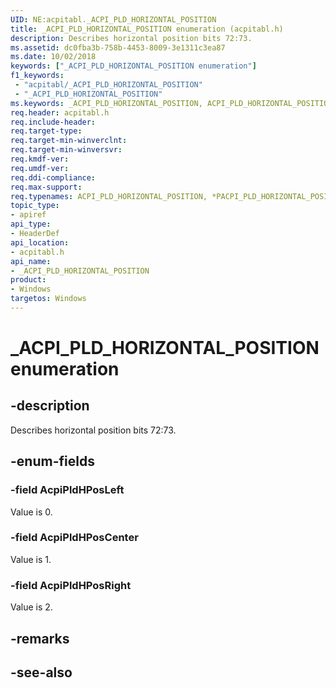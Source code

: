 ```yaml
---
UID: NE:acpitabl._ACPI_PLD_HORIZONTAL_POSITION
title: _ACPI_PLD_HORIZONTAL_POSITION enumeration (acpitabl.h)
description: Describes horizontal position bits 72:73.
ms.assetid: dc0fba3b-758b-4453-8009-3e1311c3ea87
ms.date: 10/02/2018
keywords: ["_ACPI_PLD_HORIZONTAL_POSITION enumeration"]
f1_keywords:
 - "acpitabl/_ACPI_PLD_HORIZONTAL_POSITION"
 - "_ACPI_PLD_HORIZONTAL_POSITION"
ms.keywords: _ACPI_PLD_HORIZONTAL_POSITION, ACPI_PLD_HORIZONTAL_POSITION, *PACPI_PLD_HORIZONTAL_POSITION, AcpiPldHPos
req.header: acpitabl.h
req.include-header:
req.target-type:
req.target-min-winverclnt:
req.target-min-winversvr:
req.kmdf-ver:
req.umdf-ver:
req.ddi-compliance:
req.max-support:
req.typenames: ACPI_PLD_HORIZONTAL_POSITION, *PACPI_PLD_HORIZONTAL_POSITION
topic_type: 
- apiref
api_type: 
- HeaderDef
api_location: 
- acpitabl.h
api_name: 
- _ACPI_PLD_HORIZONTAL_POSITION
product:
- Windows
targetos: Windows
---
```


# _ACPI_PLD_HORIZONTAL_POSITION enumeration

## -description

Describes horizontal position bits 72:73.

## -enum-fields

### -field AcpiPldHPosLeft 

Value is 0.

### -field AcpiPldHPosCenter 

Value is 1.

### -field AcpiPldHPosRight 

Value is 2.

## -remarks

## -see-also
